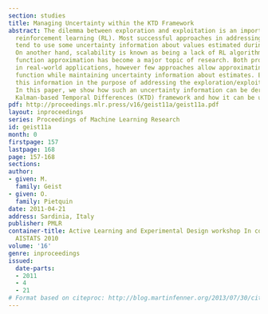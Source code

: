 ```yaml
---
section: studies
title: Managing Uncertainty within the KTD Framework
abstract: The dilemma between exploration and exploitation is an important topic in
  reinforcement learning (RL). Most successful approaches in addressing this problem
  tend to use some uncertainty information about values estimated during learning.
  On another hand, scalability is known as being a lack of RL algorithms and value
  function approximation has become a major topic of research. Both problems arise
  in real-world applications, however few approaches allow approximating the value
  function while maintaining uncertainty information about estimates. Even fewer use
  this information in the purpose of addressing the exploration/exploitation dilemma.
  In this paper, we show how such an uncertainty information can be derived from a
  Kalman-based Temporal Differences (KTD) framework and how it can be used.
pdf: http://proceedings.mlr.press/v16/geist11a/geist11a.pdf
layout: inproceedings
series: Proceedings of Machine Learning Research
id: geist11a
month: 0
firstpage: 157
lastpage: 168
page: 157-168
sections: 
author:
- given: M.
  family: Geist
- given: O.
  family: Pietquin
date: 2011-04-21
address: Sardinia, Italy
publisher: PMLR
container-title: Active Learning and Experimental Design workshop In conjunction with
  AISTATS 2010
volume: '16'
genre: inproceedings
issued:
  date-parts:
  - 2011
  - 4
  - 21
# Format based on citeproc: http://blog.martinfenner.org/2013/07/30/citeproc-yaml-for-bibliographies/
---
```

